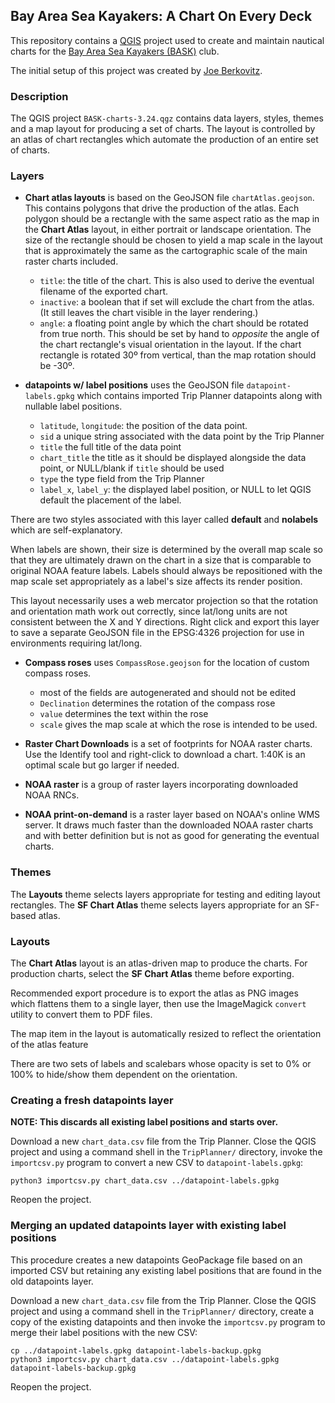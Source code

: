 ## Bay Area Sea Kayakers: A Chart On Every Deck

This repository contains a [QGIS](https://qgis.org) project used to create and maintain nautical charts for the [Bay Area Sea Kayakers (BASK)](https://bask.org) club.

The initial setup of this project was created by [Joe Berkovitz](https://github.com/joeberkovitz).

### Description

The QGIS project `BASK-charts-3.24.qgz` contains data layers, styles, themes and a map layout for producing a set of charts. The layout is controlled by an atlas of chart rectangles which automate the production of an entire set of charts.

### Layers

- **Chart atlas layouts** is based on the GeoJSON file `chartAtlas.geojson`. This contains polygons that drive the production of the atlas. Each polygon should be a rectangle with the same aspect ratio as the map in the **Chart Atlas** layout, in either portrait or landscape orientation. The size of the rectangle should be chosen to yield a map scale in the layout that is approximately the same as the cartographic scale of the main raster charts included.

  - `title`: the title of the chart. This is also used to derive the eventual filename of the exported chart.
  - `inactive`: a boolean that if set will exclude the chart from the atlas. (It still leaves the chart visible in the layer rendering.)
  - `angle`: a floating point angle by which the chart should be rotated from true north. This should be set by hand to *opposite* the angle of the chart rectangle's visual orientation in the layout. If the chart rectangle is rotated 30º from vertical, than the map rotation should be -30º.

- **datapoints w/ label positions** uses the GeoJSON file `datapoint-labels.gpkg` which contains imported Trip Planner datapoints along with nullable label positions.
  -  `latitude`, `longitude`: the position of the data point.
  -  `sid` a unique string associated with the data point by the Trip Planner
  -  `title` the full title of the data point
  -  `chart_title` the title as it should be displayed alongside the data point, or NULL/blank if `title` should be used
  -  `type` the type field from the Trip Planner
  -  `label_x`, `label_y`: the displayed label position, or NULL to let QGIS default the placement of the label.
 
There are two styles associated with this layer called **default** and **nolabels** which are self-explanatory.

When labels are shown, their size is determined by the overall map scale so that they are ultimately drawn on the chart in a size that is comparable to original NOAA feature labels. Labels should always be repositioned with the map scale set appropriately as a label's size affects its render position.

This layout necessarily uses a web mercator projection so that the rotation and orientation math work out correctly, since lat/long units are not consistent between the X and Y directions. Right click and export this layer to save a separate GeoJSON file in the EPSG:4326 projection for use in environments requiring lat/long.

- **Compass roses** uses `CompassRose.geojson` for the location of custom compass roses.
  - most of the fields are autogenerated and should not be edited
  - `Declination` determines the rotation of the compass rose
  - `value` determines the text within the rose
  - `scale` gives the map scale at which the rose is intended to be used.

- **Raster Chart Downloads** is a set of footprints for NOAA raster charts. Use the Identify tool and right-click to download a chart. 1:40K is an optimal scale but go larger if needed.

- **NOAA raster** is a group of raster layers incorporating downloaded NOAA RNCs.

- **NOAA print-on-demand** is a raster layer based on NOAA's online WMS server. It draws much faster than the downloaded NOAA raster charts and with better definition but is not as good for generating the eventual charts.

### Themes

The **Layouts** theme selects layers appropriate for testing and editing layout rectangles.
The **SF Chart Atlas** theme selects layers appropriate for an SF-based atlas.

### Layouts

The **Chart Atlas** layout is an atlas-driven map to produce the charts. For production charts, select the **SF Chart Atlas** theme before exporting.

Recommended export procedure is to export the atlas as PNG images which flattens them to a single layer, then use the ImageMagick `convert` utility to convert them to PDF files.

The map item in the layout is automatically resized to reflect the orientation of the atlas feature

There are two sets of labels and scalebars whose opacity is set to 0% or 100% to hide/show them dependent on the orientation.

### Creating a fresh datapoints layer

**NOTE: This discards all existing label positions and starts over.**

Download a new `chart_data.csv` file from the Trip Planner. Close the QGIS project and using a command shell in the `TripPlanner/` directory, invoke the `importcsv.py` program to convert a new CSV to `datapoint-labels.gpkg`:

```
python3 importcsv.py chart_data.csv ../datapoint-labels.gpkg
```

Reopen the project.


### Merging an updated datapoints layer with existing label positions

This procedure creates a new datapoints GeoPackage file based on an imported CSV but retaining any existing label positions that are found in the old datapoints layer.

Download a new `chart_data.csv` file from the Trip Planner. Close the QGIS project and using a command shell in the `TripPlanner/` directory, create a copy of the existing datapoints and then invoke the `importcsv.py` program to merge their label positions with the new CSV:

```
cp ../datapoint-labels.gpkg datapoint-labels-backup.gpkg
python3 importcsv.py chart_data.csv ../datapoint-labels.gpkg datapoint-labels-backup.gpkg
```

Reopen the project.
